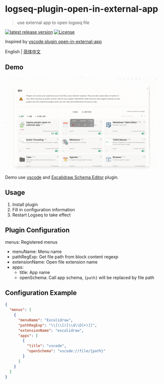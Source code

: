 # logseq-plugin-open-in-external-app
> use external app to open logseq file

[![latest release version](https://img.shields.io/github/v/release/haydenull/logseq-plugin-open-in-external-app)](https://github.com/haydenull/logseq-plugin-open-in-external-app/releases)
[![License](https://img.shields.io/github/license/haydenull/logseq-plugin-open-in-external-app?color=blue)](https://github.com/haydenull/logseq-plugin-open-in-external-app/blob/main/LICENSE)

Inspired by [vscode plugin open-in-external-app](https://marketplace.visualstudio.com/items?itemName=YuTengjing.open-in-external-app)

English | [简体中文](./README-zh_CN.md)

## Demo
![demo](./demo.gif)

Demo use [vscode](https://code.visualstudio.com/) and [Excalidraw Schema Editor](https://marketplace.visualstudio.com/items?itemName=pomdtr.excalidraw-editor) plugin.

## Usage
1. Install plugin
2. Fill in configuration information
3. Restart Logseq to take effect

## Plugin Configuration
menus: Registered menus
  - menuName: Menu name
  - pathRegExp: Get file path from block content regexp
  - extensionName: Open file extension name
  - apps:
    - title: App name
    - openSchema: Call app schema, `{path}` will be replaced by file path

## Configuration Example
```json
{
  "menus": [
    {
      "menuName": "Excalidraw",
      "pathRegExp": "\\[\\[([\\d\\D]+)]]",
      "extensionName": "excalidraw",
      "apps": [
        {
          "title": "vscode",
          "openSchema": "vscode://file/{path}"
        }
      ]
    }
  ]
}
